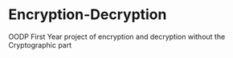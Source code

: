# Encryption-Decryption
OODP First Year project of encryption and decryption without the Cryptographic part
